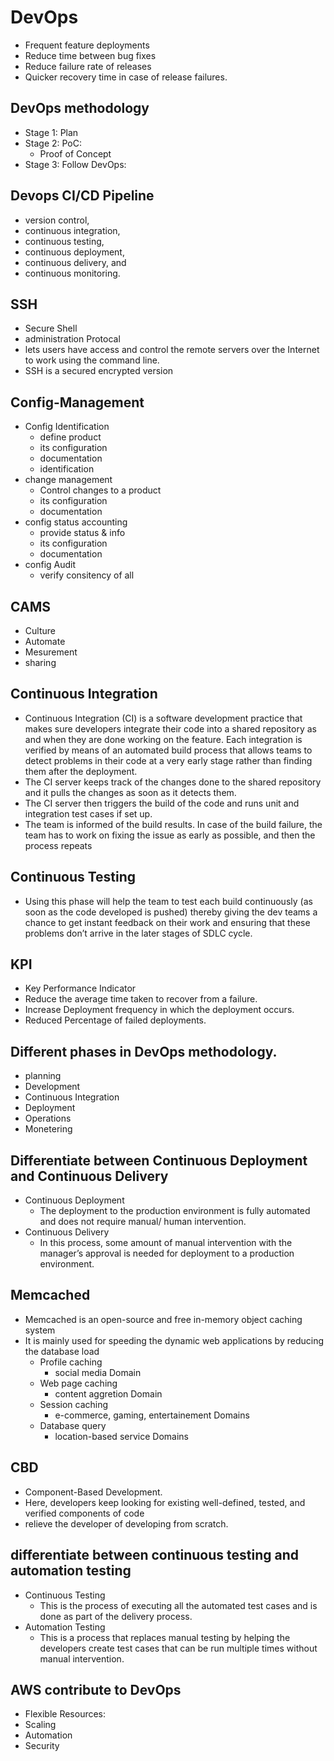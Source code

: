 # DevOps
- Frequent feature deployments
- Reduce time between bug fixes
- Reduce failure rate of releases
- Quicker recovery time in case of release failures.

## DevOps methodology
- Stage 1: Plan
- Stage 2: PoC:
  - Proof of Concept
- Stage 3: Follow DevOps:

## Devops CI/CD Pipeline
- version control, 
- continuous integration, 
- continuous testing, 
- continuous deployment, 
- continuous delivery, and 
- continuous monitoring.


## SSH
- Secure Shell
- administration Protocal
- lets users have access and control the remote servers over the Internet to work using the command line.
- SSH is a secured encrypted version

## Config-Management
- Config Identification
  - define product
  - its configuration 
  - documentation
  - identification
- change management
  - Control changes to a product
  - its configuration
  - documentation
- config status accounting
  - provide status & info
  - its configuration
  - documentation
- config Audit
  - verify consitency of all

## CAMS
- Culture
- Automate
- Mesurement
- sharing

## Continuous Integration
- Continuous Integration (CI) is a software development practice that makes sure developers integrate their code into a shared repository as and when they are done working on the feature. Each integration is verified by means of an automated build process that allows teams to detect problems in their code at a very early stage rather than finding them after the deployment.
- The CI server keeps track of the changes done to the shared repository and it pulls the changes as soon as it detects them.
- The CI server then triggers the build of the code and runs unit and integration test cases if set up.
- The team is informed of the build results. In case of the build failure, the team has to work on fixing the issue as early as possible, and then the process repeats

## Continuous Testing
- Using this phase will help the team to test each build continuously (as soon as the code developed is pushed) thereby giving the dev teams a chance to get instant feedback on their work and ensuring that these problems don’t arrive in the later stages of SDLC cycle.

## KPI
- Key Performance Indicator
- Reduce the average time taken to recover from a failure.
- Increase Deployment frequency in which the deployment occurs.
- Reduced Percentage of failed deployments.

## Different phases in DevOps methodology.
- planning
- Development
- Continuous Integration
- Deployment
- Operations
- Monetering

## Differentiate between Continuous Deployment and Continuous Delivery
- Continuous Deployment
  - The deployment to the production environment is fully automated and does not require manual/ human intervention.
- Continuous Delivery
  - In this process, some amount of manual intervention with the manager’s approval is needed for deployment to a production environment.

## Memcached
- Memcached is an open-source and free in-memory object caching system
- It is mainly used for speeding the dynamic web applications by reducing the database load
  - Profile caching
    - social media Domain
  - Web page caching
    - content aggretion Domain
  - Session caching
    - e-commerce, gaming, entertainement Domains
  - Database query
    - location-based service Domains

## CBD
- Component-Based Development.
- Here, developers keep looking for existing well-defined, tested, and verified components of code
- relieve the developer of developing from scratch.

## differentiate between continuous testing and automation testing
- Continuous Testing
  - This is the process of executing all the automated test cases and is done as part of the delivery process.
- Automation Testing
  - This is a process that replaces manual testing by helping the developers create test cases that can be run multiple times without manual intervention.

## AWS contribute to DevOps
- Flexible Resources:
- Scaling
- Automation
- Security




